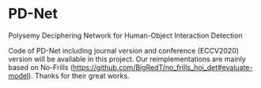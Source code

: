 # PD-Net
Polysemy Deciphering Network for Human-Object Interaction Detection

Code of PD-Net including  journal version and conference (ECCV2020) version will be available in this project. Our reimplementations are mainly based on No-Frills (https://github.com/BigRedT/no_frills_hoi_det#evaluate-model). Thanks for their great works.
